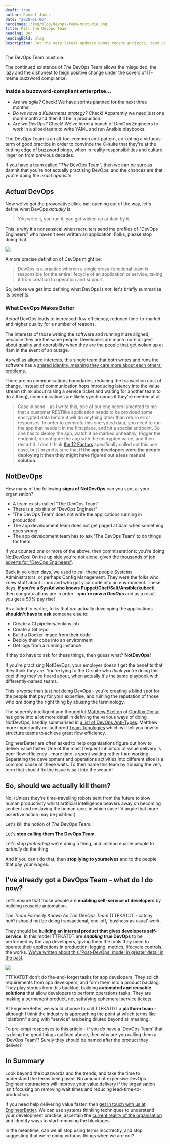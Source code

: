 ```yaml
---
draft: true
author: Daniel Jones
date: "2020-01-06"
heroImage: /img/blog/devops-team-must-die.png
title: Kill the DevOps Team
heading: Our
headingBold: blog
Description: Get the very latest updates about recent projects, team updates, thoughts and industry news from our team of EngineerBetter experts.
---
```


The DevOps Team must die.

The continued existence of _The_ DevOps Team allows the misguided, the lazy and the dishonest to feign positive change under the covers of IT-meme buzzword compliance.

>>>
### Inside a buzzword-compliant enterprise...
* _Are we agile?_ Check! We have sprints planned for the next three months!
* _Do we have a Kubernetes strategy?_ Check! Apparently we need just one more month and then it'll be in production.
* _Are we DevOps?_ Check! We've hired a bunch of DevOps Engineers to work in a siloed team to write YAML and run Ansible playbooks.

The DevOps Team is an all-too-common anti-pattern, co-opting a virtuous term of good practice in order to convince the C-suite that they're at the cutting edge of buzzword bingo, when in reality  responsibilities and culture linger on from previous decades.

If you have a team called "_The_ DevOps Team", then we can be sure as damnit that you're not actually practising DevOps, and the chances are that you're doing _the exact opposite_.

## _Actual_ DevOps

Now we've got the provocative click-bait opening out of the way, let's define what DevOps _actually_ is:

> You write it, you run it, you get woken up at 4am by it.

This is why it's nonsensical when recruiters send me profiles of "DevOps Engineers" who haven't ever written an application. Folks, please stop doing that.

<img src="/img/blog/post-devops/devops.png" class="fit image">

A more precise definition of DevOps might be:

> DevOps is a practice wherein a single cross-functional team is responsible for the entire lifecycle of an application or service, taking it from creation to operation and support.

So, before we get into defining what DevOps is _not_, let's briefly summarise its benefits.

### What DevOps Makes Better

_Actual_ DevOps leads to increased flow efficiency, reduced time-to-market and higher quality for a number of reasons.

The interests of those writing the software and running it are aligned, because they are the same people. Developers are much more diligent about quality and operability when they are the people that get woken up at 4am in the event of an outage.

As well as aligned interests, this single team that both writes and runs the software has a [shared identity, meaning they care more about each others' problems](https://www.engineerbetter.com/blog/anthropic-sympathy/).

There are no communications boundaries, reducing the transaction cost of change. Instead of communication hops introducing latency into the value stream (think about raising a service ticket and waiting for another team to do a thing), communications are likely synchronous if they're needed at all.

> Case in hand - as I write this, one of our engineers lamented to me that a customer RESTlike application needs to be provided some encrypted data before it will do anything other than return error responses. In order to _generate_ this encrypted data, you need to run the app that needs it in the first place, and hit a special endpoint. So one has to deploy the app, watch it be marked unhealthy, trigger the endpoint, reconfigure the app with the encrypted value, and then restart it. I don't think [the 12 Factors](https://12factor.net/) specifically called out this use case, but I'm pretty sure that **if the app developers were the people deploying it then they might have figured out a less manual solution**.

## NotDevOps

How many of the following **signs of NotDevOps** can you spot at your organisation?

* A team exists called "The DevOps Team"
* There is a job title of "DevOps Engineer"
* 'The DevOps Team' does not write the applications running in production
* The app development team does not get paged at 4am when something goes wrong
* The app development team has to ask 'The DevOps Team' to do things for them

If you counted one or more of the above, then commiserations: you're doing NotDevOps! On the up side you're not alone, given the [thousands of job adverts for "DevOps Engineers"](https://www.itjobswatch.co.uk/default.aspx?q=DevOps+Engineer&l=&id=0&p=6).

Back in ye olden days, we used to call these people Systems Administrators, or perhaps Config Management. They were the folks who knew stuff about Linux and who got your code into an environment. These days, **if you're a SysAd who knows Puppet/Chef/Salt/Ansible/kubectl**, then congratulations are in order - **you're now _a DevOps_** and as a result you get a 50% pay rise!

As alluded to earlier, folks that _are_ actually developing the applications **shouldn't have to ask** someone else to:

* Create a CI pipeline/Jenkins job
* Create a Git repo
* Build a Docker image from their code
* Deploy their code into an environment
* Get logs from a running instance

If they do have to ask for these things, then guess what? **NotDevOps!**

If you're practising NotDevOps, your employer doesn't get the benefits that they think they are. You're lying to the C-suite who _think_ you're doing this cool thing they've heard about, when actually it's the same playbook with differently-named teams.

This is worse than just _not_ doing DevOps - you're creating a blind spot for the people that pay for your expertise, and ruining the reputation of those who _are_ doing the right thing by abusing the terminology.

>>>
The superbly intelligent and thoughtful [Matthew Skelton](https://www.linkedin.com/in/matthewskelton/) of [Conflux Digital](https://confluxdigital.net/) has gone into a lot more detail in defining the various ways of doing NotDevOps, handily summarised in [a list of DevOps Anti-Types](https://web.devopstopologies.com/#anti-types). Matthew more importantly co-authored [Team Topologies](https://www.amazon.co.uk/Team-Topologies-Organizing-Business-Technology/dp/1942788819/) which will tell you how to structure teams to achieve great flow efficiency.

EngineerBetter are often asked to help organisations figure out how to deliver value faster. One of the most frequent inhibitors of value delivery is poor flow efficiency - more time is spent waiting rather than working. Separating the development and operations activities into different silos is a common cause of these waits. To then name this team by abusing the very term that should fix the issue is salt into the wound!

## So, should we actually kill them?

No. (Unless they're time-travelling robots sent from the future to slow human productivity whilst artificial intelligence beavers away on becoming sentient and enslaving the human race, in which case I'd argue that more assertive action may be justified.)

Let's kill the notion of _The_ DevOps Team.

Let's **stop calling them The DevOps Team**.

Let's stop _pretending_ we're doing a thing, and instead enable people to _actually_ do the thing.

And if you can't do that, then **stop lying to yourselves** and to the people that pay your wages.

## I've already got a DevOps Team - what do I do now?

Let's ensure that those people are **enabling self-service of developers** by building reusable automation.

_The Team Formerly Known As The DevOps Team_ (TTFKATDT - catchy huh?) should not be doing transactional, one-off, 'business as usual' work.

They should be **building an internal product that gives developers self-service**. In this model TTFKATDT are **_enabling_ true DevOps** to be performed by the app developers, giving them the tools they need to operate their applications in production: logging, metrics, lifecycle controls, the works. [We've written about this 'Post-DevOps' model in greater detail in the past](https://www.engineerbetter.com/blog/post-devops/).

<img src="/img/blog/post-devops/post-devops.png" class="fit image">

TTFKATDT don't do fire-and-forget tasks for app developers. They solicit requirements from app developers, and form them into a product backlog. They play stories from this backlog, building **automated and reusable solutions** that allow developers to perform operations tasks. They are making a permanent product, not satisfying ephemeral service tickets.

At EngineerBetter we would choose to call TTFKATDT a **platform team** - although I think the industry is approaching the point at which terms like "platform" along with "service" are being diluted beyond all meaning.

To pre-empt responses to this article - if you _do_ have a 'DevOps Team' that is doing the good things outlined above, then why are you calling them a 'DevOps Team'? Surely they should be named after the product they deliver?

## In Summary

Look beyond the buzzwords and the trends, and take the time to understand the terms being used. No amount of expensive DevOps Engineer contractors will improve your value delivery if the organisation isn't focusing on removing wait times and reducing lead-time-to-production.

If you need help delivering value faster, then [get in touch with us at EngineerBetter](mailto:contact@engineerbetter.com). We can use systems thinking techniques to understand your development practice, ascertain the [current reality of the organisation](/blog/current-reality-trees-fog-of-war/) and identify ways to start removing the blockages.

In the meantime, can we all stop using terms incorrectly, and stop suggesting that we're doing virtuous things when we are not?
